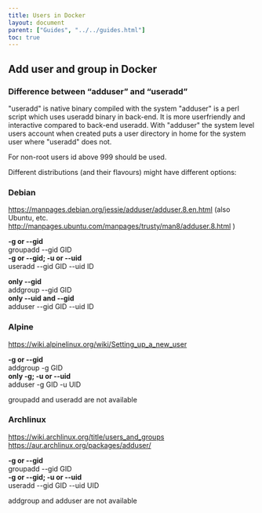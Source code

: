 ```yaml
---
title: Users in Docker
layout: document
parent: ["Guides", "../../guides.html"]
toc: true
---
```

## Add user and group in Docker

### Difference between “adduser” and “useradd”

"useradd" is native binary compiled with the system
"adduser" is a perl script which uses useradd binary in back-end. It is more userfriendly and interactive compared to back-end useradd.
With "adduser" the system level users account when created puts a user directory in home for the system user where "useradd" does not.  

For non-root users id above 999 should be used.  

Different distributions (and their flavours) might have different options:  

### Debian 
https://manpages.debian.org/jessie/adduser/adduser.8.en.html (also Ubuntu, etc. http://manpages.ubuntu.com/manpages/trusty/man8/adduser.8.html )  

**-g or --gid**  
groupadd --gid GID <groupname>  
**-g or --gid; -u or --uid**  
useradd --gid GID --uid ID <username>  

**only --gid**  
addgroup --gid GID <groupname>  
**only --uid and --gid**  
adduser --gid GID --uid ID <username>

### Alpine  
https://wiki.alpinelinux.org/wiki/Setting_up_a_new_user  

**-g or --gid**  
addgroup -g GID <groupname>  
**only -g; -u or --uid**  
adduser -g GID -u UID <username>  
  
groupadd and useradd are not available  

### Archlinux  
https://wiki.archlinux.org/title/users_and_groups https://aur.archlinux.org/packages/adduser/  

**-g or --gid**  
groupadd --gid GID <groupname>  
**-g or --gid; -u or --uid**  
useradd --gid GID --uid UID <username>  

addgroup and adduser are not available

